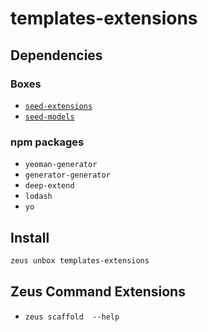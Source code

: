 
templates-extensions 
====================




## Dependencies
### Boxes
* [`seed-extensions`](seed-extensions.md)
* [`seed-models`](seed-models.md)
### npm packages
* `yeoman-generator`
* `generator-generator`
* `deep-extend`
* `lodash`
* `yo`


## Install
```bash
zeus unbox templates-extensions
```


## Zeus Command Extensions
* ```zeus scaffold  --help```


